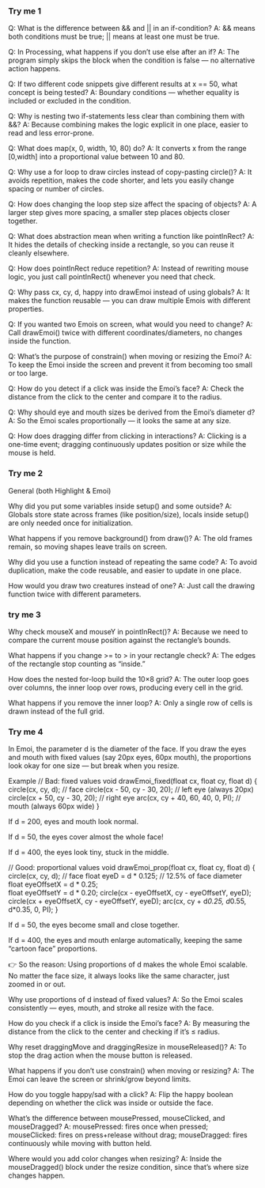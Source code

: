 ### Try me 1

Q: What is the difference between && and || in an if-condition?
A: && means both conditions must be true; || means at least one must be true.

Q: In Processing, what happens if you don’t use else after an if?
A: The program simply skips the block when the condition is false — no alternative action happens.

Q: If two different code snippets give different results at x == 50, what concept is being tested?
A: Boundary conditions — whether equality is included or excluded in the condition.

Q: Why is nesting two if-statements less clear than combining them with &&?
A: Because combining makes the logic explicit in one place, easier to read and less error-prone.

Q: What does map(x, 0, width, 10, 80) do?
A: It converts x from the range [0,width] into a proportional value between 10 and 80.

Q: Why use a for loop to draw circles instead of copy-pasting circle()?
A: It avoids repetition, makes the code shorter, and lets you easily change spacing or number of circles.

Q: How does changing the loop step size affect the spacing of objects?
A: A larger step gives more spacing, a smaller step places objects closer together.

Q: What does abstraction mean when writing a function like pointInRect?
A: It hides the details of checking inside a rectangle, so you can reuse it cleanly elsewhere.

Q: How does pointInRect reduce repetition?
A: Instead of rewriting mouse logic, you just call pointInRect() whenever you need that check.

Q: Why pass cx, cy, d, happy into drawEmoi instead of using globals?
A: It makes the function reusable — you can draw multiple Emois with different properties.

Q: If you wanted two Emois on screen, what would you need to change?
A: Call drawEmoi() twice with different coordinates/diameters, no changes inside the function.

Q: What’s the purpose of constrain() when moving or resizing the Emoi?
A: To keep the Emoi inside the screen and prevent it from becoming too small or too large.

Q: How do you detect if a click was inside the Emoi’s face?
A: Check the distance from the click to the center and compare it to the radius.

Q: Why should eye and mouth sizes be derived from the Emoi’s diameter d?
A: So the Emoi scales proportionally — it looks the same at any size.

Q: How does dragging differ from clicking in interactions?
A: Clicking is a one-time event; dragging continuously updates position or size while the mouse is held.



### Try me 2

General (both Highlight & Emoi)

Why did you put some variables inside setup() and some outside?
A: Globals store state across frames (like position/size), locals inside setup() are only needed once for initialization.

What happens if you remove background() from draw()?
A: The old frames remain, so moving shapes leave trails on screen.

Why did you use a function instead of repeating the same code?
A: To avoid duplication, make the code reusable, and easier to update in one place.

How would you draw two creatures instead of one?
A: Just call the drawing function twice with different parameters.

### try me 3

Why check mouseX and mouseY in pointInRect()?
A: Because we need to compare the current mouse position against the rectangle’s bounds.

What happens if you change >= to > in your rectangle check?
A: The edges of the rectangle stop counting as “inside.”

How does the nested for-loop build the 10×8 grid?
A: The outer loop goes over columns, the inner loop over rows, producing every cell in the grid.

What happens if you remove the inner loop?
A: Only a single row of cells is drawn instead of the full grid.


### Try me 4


In Emoi, the parameter d is the diameter of the face.
If you draw the eyes and mouth with fixed values (say 20px eyes, 60px mouth), the proportions look okay for one size — but break when you resize.

Example
// Bad: fixed values
void drawEmoi_fixed(float cx, float cy, float d) {
  circle(cx, cy, d);                // face
  circle(cx - 50, cy - 30, 20);     // left eye (always 20px)
  circle(cx + 50, cy - 30, 20);     // right eye
  arc(cx, cy + 40, 60, 40, 0, PI);  // mouth (always 60px wide)
}


If d = 200, eyes and mouth look normal.

If d = 50, the eyes cover almost the whole face!

If d = 400, the eyes look tiny, stuck in the middle.

// Good: proportional values
void drawEmoi_prop(float cx, float cy, float d) {
  circle(cx, cy, d);                   // face
  float eyeD = d * 0.125;              // 12.5% of face diameter
  float eyeOffsetX = d * 0.25;         
  float eyeOffsetY = d * 0.20;
  circle(cx - eyeOffsetX, cy - eyeOffsetY, eyeD);
  circle(cx + eyeOffsetX, cy - eyeOffsetY, eyeD);
  arc(cx, cy + d*0.25, d*0.55, d*0.35, 0, PI);
}


If d = 50, the eyes become small and close together.

If d = 400, the eyes and mouth enlarge automatically, keeping the same “cartoon face” proportions.

👉 So the reason: Using proportions of d makes the whole Emoi scalable. No matter the face size, it always looks like the same character, just zoomed in or out.

Why use proportions of d instead of fixed values?
A: So the Emoi scales consistently — eyes, mouth, and stroke all resize with the face.

How do you check if a click is inside the Emoi’s face?
A: By measuring the distance from the click to the center and checking if it’s ≤ radius.

Why reset draggingMove and draggingResize in mouseReleased()?
A: To stop the drag action when the mouse button is released.

What happens if you don’t use constrain() when moving or resizing?
A: The Emoi can leave the screen or shrink/grow beyond limits.

How do you toggle happy/sad with a click?
A: Flip the happy boolean depending on whether the click was inside or outside the face.

What’s the difference between mousePressed, mouseClicked, and mouseDragged?
A: mousePressed: fires once when pressed; mouseClicked: fires on press+release without drag; mouseDragged: fires continuously while moving with button held.

Where would you add color changes when resizing?
A: Inside the mouseDragged() block under the resize condition, since that’s where size changes happen.
